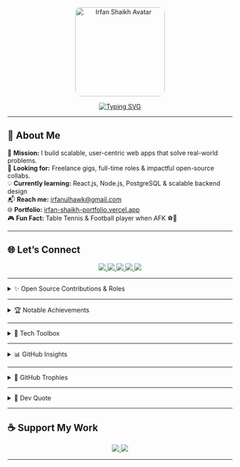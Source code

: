 <!-- Profile Banner -->
<p align="center">
  <a href="https://irfan-shaikh-portfolio.vercel.app/" target="_blank">
    <img 
      src="https://drive.google.com/uc?export=view&id=1tt6nmLvSAIwBgMqCCy6Z0bCWBPUKMjda" 
      alt="Irfan Shaikh Avatar" 
      width="200" 
      style="border-radius: 12px; max-width: 100%; height: auto;" 
    />
  </a>
</p>


<p align="center">
  <a href="https://irfan-shaikh-portfolio.vercel.app/" target="_blank">
    <img 
      src="https://readme-typing-svg.demolab.com?font=Fira+Code&weight=500&pause=1000&center=true&vCenter=true&width=1000&lines=Hi+there!+I'm+Irfan+Shaikh+%F0%9F%91%8B;Full+Stack+Developer;Open+Source+Contributor+%7C+Tech+Explorer+%F0%9F%9A%80" 
      alt="Typing SVG"
      style="max-width: 100%; height: auto;" 
    />
  </a>
</p>

---

## 🚀 About Me

🎯 **Mission:** I build scalable, user-centric web apps that solve real-world problems.  
💼 **Looking for:** Freelance gigs, full-time roles & impactful open-source collabs.  
💡 **Currently learning:** React.js, Node.js, PostgreSQL & scalable backend design  
📬 **Reach me:** [irfanulhawk@gmail.com](mailto:irfanulhawk@gmail.com)  
🌐 **Portfolio:** [irfan-shaikh-portfolio.vercel.app](https://irfan-shaikh-portfolio.vercel.app/)  
🎮 **Fun Fact:** Table Tennis & Football player when AFK ⚽🏓

---

## 🌐 Let’s Connect

<p align="center">
  <a href="https://linkedin.com/in/irfan-shaikh-8b5b94259/">
    <img src="https://img.shields.io/badge/LinkedIn-%230077B5.svg?style=for-the-badge&logo=linkedin&logoColor=white" />
  </a>
  <a href="https://x.com/iitzIrfan">
    <img src="https://img.shields.io/badge/X-%23111.svg?style=for-the-badge&logo=x&logoColor=white" />
  </a>
  <a href="https://discord.gg/irfan0504">
    <img src="https://img.shields.io/badge/Discord-%237289DA.svg?style=for-the-badge&logo=discord&logoColor=white" />
  </a>
  <a href="https://facebook.com/irfanulhawk.shaikh">
    <img src="https://img.shields.io/badge/Facebook-%231877F2.svg?style=for-the-badge&logo=facebook&logoColor=white" />
  </a>
  <a href="https://github.com/iitzIrFan">
    <img src="https://img.shields.io/badge/GitHub-181717?style=for-the-badge&logo=github&logoColor=white" />
  </a>
</p>

---

<details>
<summary>✨ Open Source Contributions & Roles</summary>

| 🌟 Project/Event | 🛠 Role | 📌 Highlights |
|------------------|--------|--------------|
| **GSSOC 2024** | 🧑‍🏫 Mentor | Ranked Top 19 among 500+ mentors |
| **SWOC** | 🧑‍🏫 Mentor | From Contributor ➜ Mentor |
| **SSOC (Season 3)** | 🧑‍💻 Contributor | Bug fixes, features, PR reviews |
| **Hacktoberfest** | 🌐 Contributor | Recommended by maintainers |

🎖 Holopin Badges:  
[![Holopin](https://holopin.me/iitzirfan)](https://holopin.io/@iitzirfan)

</details>

---

<details>
<summary>🏆 Notable Achievements</summary>

- 🥇 Top 3 – Devdash Hackathon (15+ teams)  
- 🧑‍🏫 Mentored 30+ contributors at GSSOC & SWOC  
- ⚙️ Volunteer – Infi League ATVC Motorsports  
- 👨‍💻 Active Hacker – Codement-24 Hackathon  
- 🧪 Currently contributing to **Qwik framework** (Builder.io)

</details>

---

<details>
<summary>🧠 Tech Toolbox</summary>

<details>
<summary><strong>🛠 Languages & Web Technologies</strong></summary>

![Java](https://img.shields.io/badge/Java-%23ED8B00.svg?style=for-the-badge&logo=openjdk&logoColor=white)  
![JavaScript](https://img.shields.io/badge/JavaScript-%23F7DF1E.svg?style=for-the-badge&logo=javascript&logoColor=black)  
![HTML5](https://img.shields.io/badge/HTML5-E34F26?style=for-the-badge&logo=html5&logoColor=white)  
![CSS3](https://img.shields.io/badge/CSS3-1572B6?style=for-the-badge&logo=css3&logoColor=white)  
![Python](https://img.shields.io/badge/Python-3670A0?style=for-the-badge&logo=python&logoColor=ffdd54)

</details>

<details>
<summary><strong>🧩 Frameworks & Libraries</strong></summary>

![React](https://img.shields.io/badge/React-%2361DAFB.svg?style=for-the-badge&logo=react&logoColor=black)  
![Node.js](https://img.shields.io/badge/Node.js-339933?style=for-the-badge&logo=node.js&logoColor=white)  
![Express.js](https://img.shields.io/badge/Express.js-404d59?style=for-the-badge&logo=express&logoColor=white)  
![TailwindCSS](https://img.shields.io/badge/Tailwind-%2338B2AC.svg?style=for-the-badge&logo=tailwind-css&logoColor=white)  
![TypeScript](https://img.shields.io/badge/TypeScript-007ACC?style=for-the-badge&logo=typescript&logoColor=white)  
![Chakra UI](https://img.shields.io/badge/Chakra%20UI-319795?style=for-the-badge&logo=chakraui&logoColor=white)

</details>

<details>
<summary><strong>🗄️ Databases</strong></summary>

![PostgreSQL](https://img.shields.io/badge/PostgreSQL-336791?style=for-the-badge&logo=postgresql&logoColor=white)  
![MySQL](https://img.shields.io/badge/MySQL-4479A1?style=for-the-badge&logo=mysql&logoColor=white)

</details>

<details>
<summary><strong>⚙️ Tools & Platforms</strong></summary>

![Git](https://img.shields.io/badge/Git-F05033?style=for-the-badge&logo=git&logoColor=white)  
![GitHub](https://img.shields.io/badge/GitHub-181717?style=for-the-badge&logo=github&logoColor=white)  
![Docker](https://img.shields.io/badge/Docker-0db7ed?style=for-the-badge&logo=docker&logoColor=white)  
![VS Code](https://img.shields.io/badge/VSCode-007ACC?style=for-the-badge&logo=visual-studio-code&logoColor=white)  
![Vercel](https://img.shields.io/badge/Vercel-000000?style=for-the-badge&logo=vercel&logoColor=white)

</details>

<details>
<summary><strong>📈 Competitive Programming</strong></summary>

[![LeetCode](https://img.shields.io/badge/LeetCode-FFA116?style=for-the-badge&logo=leetcode&logoColor=black)](https://leetcode.com/u/iitzIrfan/)  
[![CodeChef](https://img.shields.io/badge/CodeChef-5B4638?style=for-the-badge&logo=codechef&logoColor=white)](https://www.codechef.com/users/iitzirfan)  
[![GeeksforGeeks](https://img.shields.io/badge/GeeksforGeeks-2F8D46?style=for-the-badge&logo=geeksforgeeks&logoColor=white)](https://www.geeksforgeeks.org/user/iitzirfan/)

</details>

</details>

---

<details>
<summary>📊 GitHub Insights</summary>

<p align="center">
  <img src="https://github-readme-stats.vercel.app/api?username=iitzIrFan&theme=radical&show_icons=true&hide_border=false" alt="GitHub Stats" />
  <br/>
  <img src="https://github-readme-streak-stats.herokuapp.com/?user=iitzIrFan&theme=radical&hide_border=false" alt="GitHub Streak" />
  <br/>
  <img src="https://github-readme-stats.vercel.app/api/top-langs/?username=iitzIrFan&layout=compact&theme=radical&hide_border=false" alt="Top Langs" />
</p>

</details>

---

<details>
<summary>🏅 GitHub Trophies</summary>

<p align="center">
  <img src="https://github-profile-trophy.vercel.app/?username=iitzIrFan&theme=radical&margin-w=6&no-frame=false" alt="GitHub Trophies" />
</p>

</details>

---

<details>
<summary>💬 Dev Quote</summary>

<p align="center">
  <img src="https://quotes-github-readme.vercel.app/api?type=horizontal&theme=radical" alt="Quote" />
</p>

</details>

---

## ☕ Support My Work

<p align="center">
    <a href="https://github.com/sponsors/iitzIrFan">
    <img src="https://img.shields.io/badge/GitHub%20Sponsors-EA4AAA?style=for-the-badge&logo=githubsponsors&logoColor=white" />
  </a>
  <a href="https://buymeacoffee.com/iitzirfan">
    <img src="https://img.shields.io/badge/Buy%20Me%20a%20Coffee-ffdd00?style=for-the-badge&logo=buy-me-a-coffee&logoColor=black" />
  </a>
</p>

---

<!-- 🔥 Designed & powered by ChatGPT + GPRM + Irfan Shaikh -->
